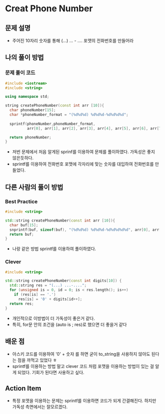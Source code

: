 # Creat Phone Number

## 문제 설명

*  주어진 10자리 숫자를 통해 (...) ... - .... 포맷의 전화번호를 만들어라

## 나의 풀이 방법

### 문제 풀이 코드
```c++
#include <iostream>
#include <string>

using namespace std;

string createPhoneNumber(const int arr [10]){
  char phoneNumber[15];
  char *phoneNumber_format = "(%d%d%d) %d%d%d-%d%d%d%d";
  
  sprintf(phoneNumber,phoneNumber_format, 
          arr[0], arr[1], arr[2], arr[3], arr[4], arr[5], arr[6], arr[7], arr[8], arr[9]);

  return phoneNumber;
}
```
*  저번 문제에서 처음 알게된 sprinf를 이용하여 문제를 풀이하였다. 가독성은 좋지 않은듯하다.
*  sprintf를 이용하여 전화번호 포맷에 각자리에 맞는 숫자를 대입하여 전화번호를 만들었다.

## 다른 사람의 풀이 방법

### Best Practice

```c++
#include <string>

std::string createPhoneNumber(const int arr [10]){
  char buf[15];
  snprintf(buf, sizeof(buf), "(%d%d%d) %d%d%d-%d%d%d%d%d", arr[0], arr[1], arr[2], arr[3], arr[4], arr[5], arr[6], arr[7], arr[8], arr[9]);
  return buf;
}
```

*  나랑 같은 방법 sprintf를 이용하여 풀이하였다.

### Clever

```c++
#include <string>

std::string createPhoneNumber(const int digits[10]) {
  std::string res = "(...) ...-....";
  for (unsigned is = 0, id = 0; is < res.length(); is++)
    if (res[is] == '.')
      res[is] = '0' + digits[id++];
  return res;
}
```

*  개인적으로 이방법이 더 가독성이 좋은거 같다.
*  특히, for문 안의 조건을 (auto is ; res)로 했으면 더 좋을거 같다

## 배운 점 
*  아스키 코드를 이용하여 '0' + 숫자 를 하면 굳이 to_string을 사용하지 않아도 된다는 점을 까먹고 있었다 ㅎ
*  sprintf를 이용하는 방법 말고 clever 코드 처럼 포맷을 이용하는 방법이 있는 걸 알게 되었다. 기회가 된다면 사용하고 싶다.

## Action Item

*  특정 포맷을 이용하는 문제는 sprintf를 이용하면 코드가 되게 간결해진다. 하지만 가독성 측면에서는 잘모르겠다.